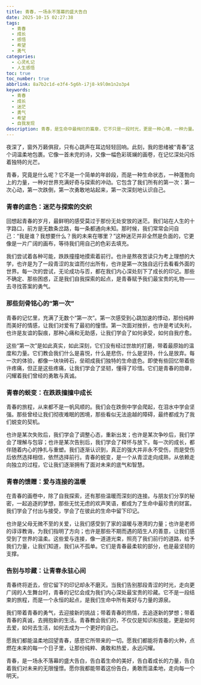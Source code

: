 ```yaml
---
title: 青春，一场永不落幕的盛大告白
date: 2025-10-15 02:27:38
tags:
  - 青春
  - 成长
  - 感悟
  - 希望
  - 勇气
categories:
  - 心灵札记
  - 人生感悟
toc: true
toc_number: true
abbrlink: 8a7b2c1d-e3f4-5g6h-i7j8-k9l0m1n2o3p4
keywords:
  - 青春
  - 成长
  - 迷茫
  - 勇气
  - 希望
  - 自我发现
description: 青春，是生命中最绚烂的篇章，它不只是一段时光，更是一种心境，一种力量。它承载着我们最初的梦想，最纯粹的爱，和最无畏的探索。当我们回望那段青涩而又热烈的岁月，会发现所有的迷茫、欢笑与泪水，都化作了滋养我们前行的养分。这篇文字，想与你一同，温柔地触摸青春的脉搏，感受它带来的深远影响，并从中汲取继续向前的勇气与温暖。
---
```


夜深了，窗外万籁俱寂，只有心跳声在耳边轻轻回响。此刻，我的思绪被“青春”这个词温柔地包裹。它像一首未完的诗，又像一幅色彩斑斓的画卷，在记忆深处闪烁着独特的光芒。

青春，究竟是什么呢？它不是一个简单的年龄段，而是一种生命状态，一种蓬勃向上的力量，一种对世界充满好奇与探索的冲动。它包含了我们所有的第一次：第一次心动，第一次跌倒，第一次勇敢地站起来，第一次深刻地认识自己。

### 青春的底色：迷茫与探索的交织

回想起青春的岁月，最鲜明的感受莫过于那份无处安放的迷茫。我们站在人生的十字路口，前方是无数条岔路，每一条都通向未知。那时候，我们常常会问自己：“我是谁？我想要什么？我的未来在哪里？”这种迷茫并非全然是负面的，它更像是一片广阔的画布，等待我们用自己的色彩去填充。

我们尝试着各种可能，跌跌撞撞地摸索着前行。也许是熬夜苦读只为考上理想的大学，也许是为了一段青涩的友谊而付出所有，也许是第一次独自远行去看看外面的世界。每一次的尝试，无论成功与否，都在我们内心深处刻下了成长的印记。那些不确定、那些困惑，正是我们自我探索的起点，是青春赋予我们最宝贵的礼物——去寻找答案的勇气。

### 那些刻骨铭心的“第一次”

青春的记忆里，充满了无数个“第一次”。第一次感受到心跳加速的悸动，那份纯粹而美好的情感，让我们对爱有了最初的憧憬。第一次面对挫折，也许是考试失利，也许是友谊的裂痕，那种心痛和无助感，让我们学会了如何承受，如何自我疗愈。

这些“第一次”是如此真实，如此深刻，它们没有经过世故的打磨，带着最原始的温度和力量。它们教会我们什么是喜悦，什么是悲伤，什么是坚持，什么是放弃。每一次的体验，都像一块块砖石，垒砌成我们独特的生命底色。即使有些回忆带着些许疼痛，但正是这些疼痛，让我们学会了坚韧，懂得了珍惜。它们是青春的勋章，闪耀着我们曾经的勇敢与真诚。

### 青春的蜕变：在跌跌撞撞中成长

青春的旅程，从来都不是一帆风顺的。我们会在跌倒中学会爬起，在泪水中学会坚强。那些曾经让我们彻夜难眠的困境，那些看似无法逾越的障碍，最终都成为了我们蜕变的契机。

也许是某次失败后，我们学会了调整心态，重新出发；也许是某次争吵后，我们学会了理解与包容；也许是某次告别后，我们学会了释怀与放下。每一次的成长，都伴随着内心的挣扎与重塑。我们逐渐认识到，真正的强大并非永不受伤，而是受伤后依然选择相信，依然选择前行。青春的蜕变，是一个从青涩走向成熟，从依赖走向独立的过程，它让我们逐渐拥有了面对未来的底气和智慧。

### 青春的馈赠：爱与连接的温暖

在青春的画卷中，除了自我探索，还有那些温暖而深刻的连接。与朋友们分享的秘密，一起追逐的梦想，那些无忧无虑的欢声笑语，都成为了生命中最珍贵的财富。我们学会了付出与接受，学会了在彼此的生命中留下印记。

也许是父母无微不至的关爱，让我们感受到了家的温暖与港湾的力量；也许是老师的谆谆教诲，为我们指明了方向；也许是那些不期而遇的陌生人的善意，让我们感受到了世界的温柔。这些爱与连接，像一道道光束，照亮了我们前行的道路，给予我们力量，让我们知道，我们从不孤单。它们是青春最柔软的部分，也是最坚韧的支撑。

### 告别与珍藏：让青春永驻心间

青春终将逝去，但它留下的印记却永不磨灭。当我们告别那段青涩的时光，走向更广阔的人生舞台时，青春的记忆会成为我们内心深处最宝贵的珍藏。它不是一段结束的旅程，而是一个永恒的起点，是我们生命中所有美好与力量的源泉。

我们带着青春的勇气，去迎接新的挑战；带着青春的热情，去追逐新的梦想；带着青春的真诚，去拥抱新的生活。青春教会我们的，不仅仅是知识和技能，更是如何去爱，如何去生活，如何去成为一个更好的自己。

愿我们都能温柔地回望青春，感恩它所带来的一切。愿我们都能将青春的火种，点燃在未来的每一个日子里，让那份纯粹、勇敢和热爱，永远闪耀。

青春，是一场永不落幕的盛大告白，告白着生命的美好，告白着成长的力量，告白着我们对未来的无限憧憬。愿你我都能带着这份告白，勇敢而温柔地，走向每一个明天。